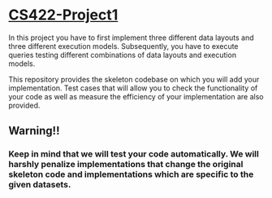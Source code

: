 # [CS422-Project1](https://github.com/CS-422/CS422-Project1)

In this project you have to first implement three different data layouts and three different execution models. Subsequently, you have to execute queries testing different combinations of data layouts and execution models.

This repository provides the skeleton codebase on which you will add your implementation. Test cases that will allow you to check the functionality of your code as well as measure the efficiency of your implementation are also provided.

## Warning!!
### Keep in mind that we will test your code automatically. We will harshly penalize implementations that change the original skeleton code and implementations which are specific to the given datasets.

